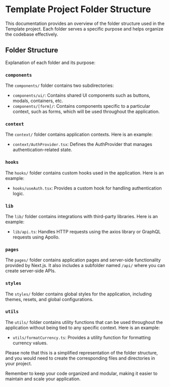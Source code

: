 # Template Project Folder Structure

This documentation provides an overview of the folder structure used in the Template project. Each folder serves a specific purpose and helps organize the codebase effectively.

## Folder Structure

Explanation of each folder and its purpose:

### `components`

The `components/` folder contains two subdirectories:

- `components/ui/`: Contains shared UI components such as buttons, modals, containers, etc.
- `components/[form]/`: Contains components specific to a particular context, such as forms, which will be used throughout the application.

### `context`

The `context/` folder contains application contexts. Here is an example:

- `context/AuthProvider.tsx`: Defines the AuthProvider that manages authentication-related state.

### `hooks`

The `hooks/` folder contains custom hooks used in the application. Here is an example:

- `hooks/useAuth.tsx`: Provides a custom hook for handling authentication logic.

### `lib`

The `lib/` folder contains integrations with third-party libraries. Here is an example:

- `lib/api.ts`: Handles HTTP requests using the axios library or GraphQL requests using Apollo.

### `pages`

The `pages/` folder contains application pages and server-side functionality provided by Next.js. It also includes a subfolder named `/api/` where you can create server-side APIs.

### `styles`

The `styles/` folder contains global styles for the application, including themes, resets, and global configurations.

### `utils`

The `utils/` folder contains utility functions that can be used throughout the application without being tied to any specific context. Here is an example:

- `utils/formatCurrency.ts`: Provides a utility function for formatting currency values.

Please note that this is a simplified representation of the folder structure, and you would need to create the corresponding files and directories in your project.

Remember to keep your code organized and modular, making it easier to maintain and scale your application.
